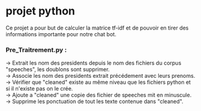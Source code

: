 # projet python
Ce projet a pour but de calculer la matrice tf-idf et de pouvoir en tirer des informations importante pour notre chat bot.

### Pre_Traitrement.py : 
->  Extrait les nom des presidents depuis le nom des fichiers du corpus "speeches", les doublons sont supprimer.  
->  Associe les nom des presidents extrait précédement avec leurs prenoms.  
->  Vérifier que "cleaned" existe au même niveau que les fichiers python et si il n'existe pas on le crée.  
->  Ajoute a "cleaned" une copie des fichier de speeches mit en minuscule.  
->  Supprime les ponctuation de tout les texte contenue dans "cleaned".     

###
